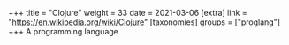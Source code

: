 +++
title = "Clojure"
weight = 33
date = 2021-03-06
[extra]
link = "https://en.wikipedia.org/wiki/Clojure"
[taxonomies]
groups = ["proglang"]
+++
A programming language

